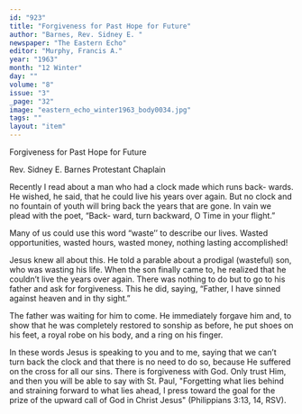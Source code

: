 ```yaml
---
id: "923"
title: "Forgiveness for Past Hope for Future"
author: "Barnes, Rev. Sidney E. "
newspaper: "The Eastern Echo"
editor: "Murphy, Francis A."
year: "1963"
month: "12 Winter"
day: ""
volume: "8"
issue: "3"
_page: "32"
image: "eastern_echo_winter1963_body0034.jpg"
tags: ""
layout: "item"
---
```

Forgiveness for Past
Hope for Future

Rev. Sidney E. Barnes
Protestant Chaplain

Recently I read about a man who
had a clock made which runs back-
wards. He wished, he said, that he
could live his years over again. But no
clock and no fountain of youth will
bring back the years that are gone. In
vain we plead with the poet, “Back-
ward, turn backward, O Time in your
flight.”

Many of us could use this word
“waste’’ to describe our lives. Wasted
opportunities, wasted hours, wasted
money, nothing lasting accomplished!

Jesus knew all about this. He told a
parable about a prodigal (wasteful)
son, who was wasting his life. When
the son finally came to, he realized that
he couldn’t live the years over again.
There was nothing to do but to go to
his father and ask for forgiveness. This
he did, saying, “Father, I have sinned
against heaven and in thy sight.”

The father was waiting for him to
come. He immediately forgave him
and, to show that he was completely
restored to sonship as before, he put
shoes on his feet, a royal robe on his
body, and a ring on his finger.

In these words Jesus is speaking to
you and to me, saying that we can’t
turn back the clock and that there is
no need to do so, because He suffered
on the cross for all our sins. There is
forgiveness with God. Only trust Him,
and then you will be able to say with
St. Paul, "Forgetting what lies behind
and straining forward to what lies
ahead, I press toward the goal for the
prize of the upward call of God in
Christ Jesus" (Philippians 3:13, 14,
RSV).
